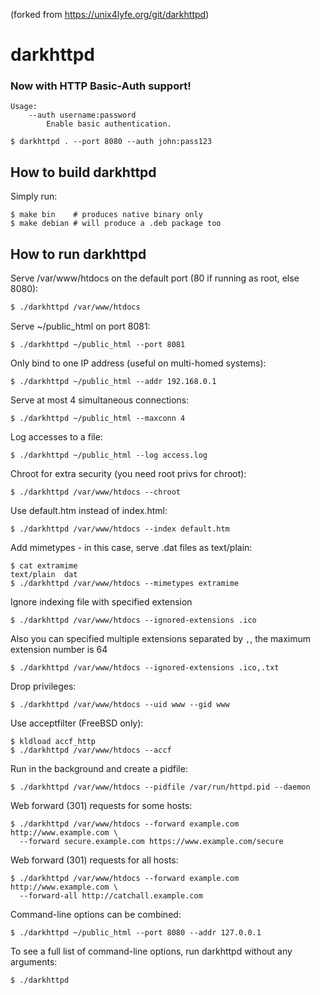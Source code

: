 (forked from https://unix4lyfe.org/git/darkhttpd)

# darkhttpd

### Now with HTTP Basic-Auth support!

```
Usage:
	--auth username:password
		Enable basic authentication.
```

```console
$ darkhttpd . --port 8080 --auth john:pass123
```

## How to build darkhttpd

Simply run:
```shell
$ make bin    # produces native binary only
$ make debian # will produce a .deb package too
```

## How to run darkhttpd

Serve /var/www/htdocs on the default port (80 if running as root, else 8080):
```sh
$ ./darkhttpd /var/www/htdocs
```

Serve ~/public_html on port 8081:
```
$ ./darkhttpd ~/public_html --port 8081
```

Only bind to one IP address (useful on multi-homed systems):
```
$ ./darkhttpd ~/public_html --addr 192.168.0.1
```

Serve at most 4 simultaneous connections:
```
$ ./darkhttpd ~/public_html --maxconn 4
```

Log accesses to a file:
```
$ ./darkhttpd ~/public_html --log access.log
```

Chroot for extra security (you need root privs for chroot):
```
$ ./darkhttpd /var/www/htdocs --chroot
```

Use default.htm instead of index.html:
```
$ ./darkhttpd /var/www/htdocs --index default.htm
```

Add mimetypes - in this case, serve .dat files as text/plain:
```
$ cat extramime
text/plain  dat
$ ./darkhttpd /var/www/htdocs --mimetypes extramime
```

Ignore indexing file with specified extension
```
$ ./darkhttpd /var/www/htdocs --ignored-extensions .ico
```

Also you can specified multiple extensions separated by `,`, the maximum extension number is 64
```
$ ./darkhttpd /var/www/htdocs --ignored-extensions .ico,.txt
```

Drop privileges:
```
$ ./darkhttpd /var/www/htdocs --uid www --gid www
```

Use acceptfilter (FreeBSD only):
```
$ kldload accf_http
$ ./darkhttpd /var/www/htdocs --accf
```

Run in the background and create a pidfile:
```
$ ./darkhttpd /var/www/htdocs --pidfile /var/run/httpd.pid --daemon
```

Web forward (301) requests for some hosts:
```
$ ./darkhttpd /var/www/htdocs --forward example.com http://www.example.com \
  --forward secure.example.com https://www.example.com/secure
```

Web forward (301) requests for all hosts:
```
$ ./darkhttpd /var/www/htdocs --forward example.com http://www.example.com \
  --forward-all http://catchall.example.com
```

Command-line options can be combined:
```
$ ./darkhttpd ~/public_html --port 8080 --addr 127.0.0.1
```

To see a full list of command-line options,
run darkhttpd without any arguments:
```
$ ./darkhttpd
```
